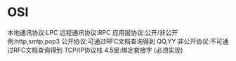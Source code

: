 OSI
================

本地通讯协议:LPC
远程通讯协议:RPC
应用层协议:公开/非公开
例:http,smtp,pop3   公开协议:可通过RFC文档查询得到
   QQ,YY            非公开协议:不可通过RFC文档查询得到
TCP/IP协议栈
4.5层:绑定套接字  (必须实现)
